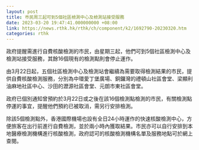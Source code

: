 ```yaml
---
layout: post
title: 巿民周三起可到5個社區檢測中心及檢測站接受服務
date: 2023-03-20 19:47:41.000000000 +08:00
link: https://news.rthk.hk/rthk/ch/component/k2/1692790-20230320.htm
categories: rthk
---
```


政府提醒需進行自費核酸檢測的巿民，由星期三起，他們可到5個社區檢測中心及檢測站接受服務，其餘16個現有的檢測點則會停止運作。
 
由3月22日起，五個社區檢測中心及檢測站會繼續為需要取得檢測結果的市民，提供自費核酸檢測服務，分別為中環愛丁堡廣場、銅鑼灣的禮頓山社區會堂、梁顯利油麻地社區中心、沙田的瀝源社區會堂、元朗市東社區會堂。

政府已個別通知曾預約於3月22日或之後在該16個檢測點檢測的巿民，有關檢測點停運的事宜，提醒他們預約已被取消，需另行安排檢測。
 
除該5個檢測點外，香港國際機場也設有全日24小時運作的快速核酸檢測中心，方便旅客在出行前進行自費檢測，並於兩小時內獲取結果。市民亦可以自行安排到本地醫療檢測機構進行核酸檢測，政府認可的核酸檢測機構名單及服務地點可於網上查閱。
